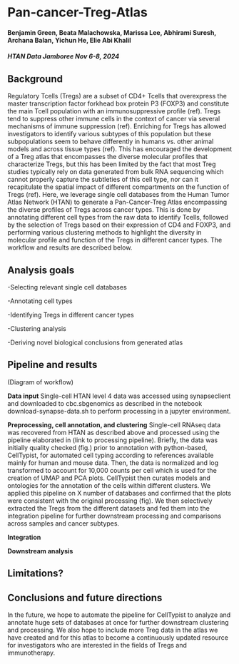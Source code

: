# Pan-cancer-Treg-Atlas
#### Benjamin Green, Beata Malachowska, Marissa Lee, Abhirami Suresh, Archana Balan, Yichun He, Elie Abi Khalil
##### HTAN Data Jamboree Nov 6-8, 2024
## Background
Regulatory Tcells (Tregs) are a subset of CD4+ Tcells that overexpress the master transcription factor forkhead box protein P3 (FOXP3) and constitute the main Tcell population with an immunosuppressive profile (ref). Tregs tend to suppress other immune cells in the context of cancer via several mechanisms of immune suppression (ref). Enriching for Tregs has allowed investigators to identify various subtypes of this population but these subpopulations seem to behave differently in humans vs. other animal models and across tissue types (ref). This has encouraged the development of a Treg atlas that encompasses the diverse molecular profiles that characterize Tregs, but this has been limited by the fact that most Treg studies typically rely on data generated from bulk RNA sequencing which cannot properly capture the subtleties of this cell type, nor can it recapitulate the spatial impact of different compartments on the function of Tregs (ref). Here, we leverage single cell databases from the Human Tumor Atlas Network (HTAN) to generate a Pan-Cancer-Treg Atlas encompassing the diverse profiles of Tregs across cancer types. This is done by annotating different cell types from the raw data to identify Tcells, followed by the selection of Tregs based on their expression of CD4 and FOXP3, and performing various clustering methods to highlight the diversity in molecular profile and function of the Tregs in different cancer types. The workflow and results are described below.
## Analysis goals
-Selecting relevant single cell databases

-Annotating cell types

-Identifying Tregs in different cancer types

-Clustering analysis

-Deriving novel biological conclusions from generated atlas

## Pipeline and results
(Diagram of workflow)

**Data input**
Single-cell HTAN level 4 data was accessed using synapseclient and downloaded to cbc.sbgenomics as described in the notebook download-synapse-data.sh to perform processing in a jupyter environment.

**Preprocessing, cell annotation, and clustering**
Single-cell RNAseq data was recovered from HTAN as described above and processed using the pipeline elaborated in (link to processing pipeline). Briefly, the data was initially quality checked (fig.) prior to annotation with python-based, CellTypist, for automated cell typing according to references available mainly for human and mouse data. Then, the data is normalized and log transformed to account for 10,000 counts per cell which is used for the creation of UMAP and PCA plots. CellTypist then curates models and ontologies for the annotation of the cells within different clusters. We applied this pipeline on X number of databases and confirmed that the plots were consistent with the original processing (fig). We then selectively extracted the Tregs from the different datasets and fed them into the integration pipeline for further downstream processing and comparisons across samples and cancer subtypes.

**Integration**

**Downstream analysis**

## Limitations?
## Conclusions and future directions
In the future, we hope to automate the pipeline for CellTypist to analyze and annotate huge sets of databases at once for further downstream clustering and processing. We also hope to include more Treg data in the atlas we have created and for this atlas to become a continuously updated resource for investigators who are interested in the fields of Tregs and immunotherapy.



